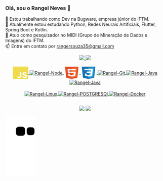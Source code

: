 ### Olá, sou o Rangel Neves 👋

🔭 Estou trabalhando como Dev na Bugware, empresa júnior do IFTM.
<br>
🌱 Atualmente estou estudando Python, Redes Neurais Artificiais, Flutter, Spring Boot e Kotlin.
<br>
👯 Atuo como pesquisador no MIDI (Grupo de Mineração de Dados e Imagens) do IFTM.
<br>
📫 Entre em contato por rangersouza35@gmail.com
<br>
<div align="center">
  <a href="https://github.com/Rangel64">
  <img height="180em" src="https://github-readme-stats.vercel.app/api?username=Rangel64&show_icons=true&theme=tokyonight&include_all_commits=true&count_private=true"/>
  <img height="180em" src="https://github-readme-stats.vercel.app/api/top-langs/?username=Rangel64&layout=compact&langs_count=7&theme=tokyonight"/>
</div>
<div align="center" style="display: inline_block"><br>
  <img align="center" alt="Rangel-Js" height="40" width="50" src="https://raw.githubusercontent.com/devicons/devicon/master/icons/javascript/javascript-plain.svg">
  <img align="center" alt="Rangel-Node" height="40" width="50" src="https://cdn.jsdelivr.net/gh/devicons/devicon/icons/nodejs/nodejs-original.svg" />
  <img align="center" alt="Rangel-HTML" height="40" width="50" src="https://raw.githubusercontent.com/devicons/devicon/master/icons/html5/html5-original.svg">
  <img align="center" alt="Rangel-CSS" height="40" width="50" src="https://raw.githubusercontent.com/devicons/devicon/master/icons/css3/css3-original.svg">
  <img align="center" alt="Rangel-Git" height="40" width="50" src="https://cdn.jsdelivr.net/gh/devicons/devicon/icons/git/git-original.svg" />
  <img align="center" alt="Rangel-Java" height="50" width="50" src="https://icongr.am/devicon/java-original-wordmark.svg?size=128&color=currentColor" />
  <img align="center" alt="Rangel-Java" height="50" width="50" src="https://icongr.am/devicon/python-original.svg?size=128&color=currentColor" />
  
  <br>
  <br>
  <img align="center" alt="Rangel-Linux" height="40" width="50" src="https://cdn.jsdelivr.net/gh/devicons/devicon/icons/linux/linux-original.svg" />
  <img align="center" alt="Rangel-POSTGRESQl" height="40" width="50"  src="https://icongr.am/devicon/postgresql-original.svg?size=128&color=currentColor" />
  <img align="center" alt="Rangel-Docker" height="60" width="80"  src="https://icongr.am/devicon/docker-original.svg?size=128&color=currentColor" />
 
</div>
  
  ##
 
<div align = "center"> 
  <a href = "rangersouza35@gmail.com"><img src="https://img.shields.io/badge/Gmail-D14836?style=for-the-badge&logo=gmail&logoColor=white" target="_blank"></a>
  <a href="https://www.linkedin.com/in/rangelneves/" target="_blank"><img src="https://img.shields.io/badge/-LinkedIn-%230077B5?style=for-the-badge&logo=linkedin&logoColor=white" target="_blank"></a> 
 
 
</div>

![snake gif](https://github.com/Rangel64/Rangel64/blob/output/github-contribution-grid-snake.svg)

